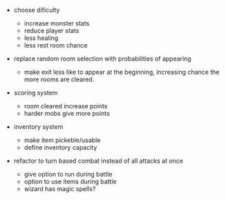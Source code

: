 
- choose dificulty 
    - increase monster stats
    - reduce player stats
    - less healing 
    - less rest room chance
    
- replace random room selection with probabilities of appearing
    - make exit less like to appear at the beginning, increasing chance the more rooms are cleared.

- scoring system
    - room cleared increase points
    - harder mobs give more points

- inventory system
    - make item pickeble/usable
    - define inventory capacity

- refactor to turn based combat instead of all attacks at once
    - give option to run during battle
    - option to use items during battle
    - wizard has magic spells?

